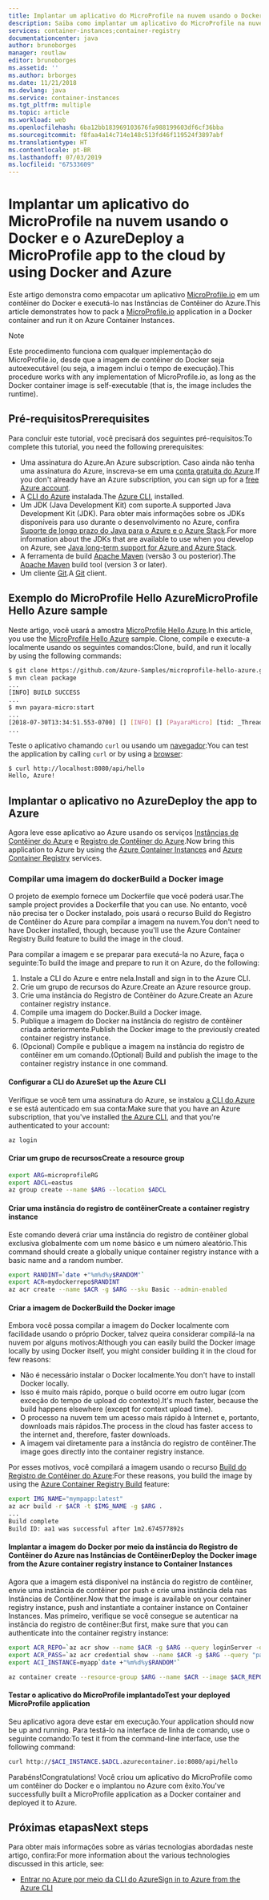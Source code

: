 ```yaml
---
title: Implantar um aplicativo do MicroProfile na nuvem usando o Docker e o Azure
description: Saiba como implantar um aplicativo do MicroProfile na nuvem usando o Docker e as Instâncias de Contêiner do Azure.
services: container-instances;container-registry
documentationcenter: java
author: brunoborges
manager: routlaw
editor: brunoborges
ms.assetid: ''
ms.author: brborges
ms.date: 11/21/2018
ms.devlang: java
ms.service: container-instances
ms.tgt_pltfrm: multiple
ms.topic: article
ms.workload: web
ms.openlocfilehash: 6ba12bb183969103676fa988199603df6cf36bba
ms.sourcegitcommit: f8faa4a14c714e148c513fd46f119524f3897abf
ms.translationtype: HT
ms.contentlocale: pt-BR
ms.lasthandoff: 07/03/2019
ms.locfileid: "67533609"
---
```

# <a name="deploy-a-microprofile-app-to-the-cloud-by-using-docker-and-azure"></a><span data-ttu-id="653e1-103">Implantar um aplicativo do MicroProfile na nuvem usando o Docker e o Azure</span><span class="sxs-lookup"><span data-stu-id="653e1-103">Deploy a MicroProfile app to the cloud by using Docker and Azure</span></span>

<span data-ttu-id="653e1-104">Este artigo demonstra como empacotar um aplicativo [MicroProfile.io] em um contêiner do Docker e executá-lo nas Instâncias de Contêiner do Azure.</span><span class="sxs-lookup"><span data-stu-id="653e1-104">This article demonstrates how to pack a [MicroProfile.io] application in a Docker container and run it on Azure Container Instances.</span></span>

> [!NOTE]
> <span data-ttu-id="653e1-105">Este procedimento funciona com qualquer implementação do MicroProfile.io, desde que a imagem de contêiner do Docker seja autoexecutável (ou seja, a imagem inclui o tempo de execução).</span><span class="sxs-lookup"><span data-stu-id="653e1-105">This procedure works with any implementation of MicroProfile.io, as long as the Docker container image is self-executable (that is, the image includes the runtime).</span></span>

## <a name="prerequisites"></a><span data-ttu-id="653e1-106">Pré-requisitos</span><span class="sxs-lookup"><span data-stu-id="653e1-106">Prerequisites</span></span>

<span data-ttu-id="653e1-107">Para concluir este tutorial, você precisará dos seguintes pré-requisitos:</span><span class="sxs-lookup"><span data-stu-id="653e1-107">To complete this tutorial, you need the following prerequisites:</span></span>

* <span data-ttu-id="653e1-108">Uma assinatura do Azure.</span><span class="sxs-lookup"><span data-stu-id="653e1-108">An Azure subscription.</span></span> <span data-ttu-id="653e1-109">Caso ainda não tenha uma assinatura do Azure, inscreva-se em uma [conta gratuita do Azure].</span><span class="sxs-lookup"><span data-stu-id="653e1-109">If you don't already have an Azure subscription, you can sign up for a [free Azure account].</span></span>
* <span data-ttu-id="653e1-110">A [CLI do Azure] instalada.</span><span class="sxs-lookup"><span data-stu-id="653e1-110">The [Azure CLI], installed.</span></span>
* <span data-ttu-id="653e1-111">Um JDK (Java Development Kit) com suporte.</span><span class="sxs-lookup"><span data-stu-id="653e1-111">A supported Java Development Kit (JDK).</span></span> <span data-ttu-id="653e1-112">Para obter mais informações sobre os JDKs disponíveis para uso durante o desenvolvimento no Azure, confira [Suporte de longo prazo do Java para o Azure e o Azure Stack](https://aka.ms/azure-jdks).</span><span class="sxs-lookup"><span data-stu-id="653e1-112">For more information about the JDKs that are available to use when you develop on Azure, see [Java long-term support for Azure and Azure Stack](https://aka.ms/azure-jdks).</span></span>
* <span data-ttu-id="653e1-113">A ferramenta de build [Apache Maven] (versão 3 ou posterior).</span><span class="sxs-lookup"><span data-stu-id="653e1-113">The [Apache Maven] build tool (version 3 or later).</span></span>
* <span data-ttu-id="653e1-114">Um cliente [Git].</span><span class="sxs-lookup"><span data-stu-id="653e1-114">A [Git] client.</span></span>

## <a name="microprofile-hello-azure-sample"></a><span data-ttu-id="653e1-115">Exemplo do MicroProfile Hello Azure</span><span class="sxs-lookup"><span data-stu-id="653e1-115">MicroProfile Hello Azure sample</span></span>

<span data-ttu-id="653e1-116">Neste artigo, você usará a amostra [MicroProfile Hello Azure](https://github.com/azure-samples/microprofile-hello-azure).</span><span class="sxs-lookup"><span data-stu-id="653e1-116">In this article, you use the [MicroProfile Hello Azure](https://github.com/azure-samples/microprofile-hello-azure) sample.</span></span> <span data-ttu-id="653e1-117">Clone, compile e execute-a localmente usando os seguintes comandos:</span><span class="sxs-lookup"><span data-stu-id="653e1-117">Clone, build, and run it locally by using the following commands:</span></span>

```bash
$ git clone https://github.com/Azure-Samples/microprofile-hello-azure.git
$ mvn clean package
...
[INFO] BUILD SUCCESS
...
$ mvn payara-micro:start
...
[2018-07-30T13:34:51.553-0700] [] [INFO] [] [PayaraMicro] [tid: _ThreadID=1 _ThreadName=main] [timeMillis: 1532982891553] [levelValue: 800] Payara Micro  5.182 #badassmicrofish (build 303) ready in 10,304 (ms)
...
```

<span data-ttu-id="653e1-118">Teste o aplicativo chamando `curl` ou usando um [navegador](http://localhost:8080/api/hello):</span><span class="sxs-lookup"><span data-stu-id="653e1-118">You can test the application by calling `curl` or by using a [browser](http://localhost:8080/api/hello):</span></span>

```bash
$ curl http://localhost:8080/api/hello
Hello, Azure!
```

## <a name="deploy-the-app-to-azure"></a><span data-ttu-id="653e1-119">Implantar o aplicativo no Azure</span><span class="sxs-lookup"><span data-stu-id="653e1-119">Deploy the app to Azure</span></span>

<span data-ttu-id="653e1-120">Agora leve esse aplicativo ao Azure usando os serviços [Instâncias de Contêiner do Azure] e [Registro de Contêiner do Azure].</span><span class="sxs-lookup"><span data-stu-id="653e1-120">Now bring this application to Azure by using the [Azure Container Instances] and [Azure Container Registry] services.</span></span>

### <a name="build-a-docker-image"></a><span data-ttu-id="653e1-121">Compilar uma imagem do docker</span><span class="sxs-lookup"><span data-stu-id="653e1-121">Build a Docker image</span></span>

<span data-ttu-id="653e1-122">O projeto de exemplo fornece um Dockerfile que você poderá usar.</span><span class="sxs-lookup"><span data-stu-id="653e1-122">The sample project provides a Dockerfile that you can use.</span></span> <span data-ttu-id="653e1-123">No entanto, você não precisa ter o Docker instalado, pois usará o recurso Build do Registro de Contêiner do Azure para compilar a imagem na nuvem.</span><span class="sxs-lookup"><span data-stu-id="653e1-123">You don't need to have Docker installed, though, because you'll use the Azure Container Registry Build feature to build the image in the cloud.</span></span>

<span data-ttu-id="653e1-124">Para compilar a imagem e se preparar para executá-la no Azure, faça o seguinte:</span><span class="sxs-lookup"><span data-stu-id="653e1-124">To build the image and prepare to run it on Azure, do the following:</span></span>

1. <span data-ttu-id="653e1-125">Instale a CLI do Azure e entre nela.</span><span class="sxs-lookup"><span data-stu-id="653e1-125">Install and sign in to the Azure CLI.</span></span>
1. <span data-ttu-id="653e1-126">Crie um grupo de recursos do Azure.</span><span class="sxs-lookup"><span data-stu-id="653e1-126">Create an Azure resource group.</span></span>
1. <span data-ttu-id="653e1-127">Crie uma instância do Registro de Contêiner do Azure.</span><span class="sxs-lookup"><span data-stu-id="653e1-127">Create an Azure container registry instance.</span></span>
1. <span data-ttu-id="653e1-128">Compile uma imagem do Docker.</span><span class="sxs-lookup"><span data-stu-id="653e1-128">Build a Docker image.</span></span>
1. <span data-ttu-id="653e1-129">Publique a imagem do Docker na instância do registro de contêiner criada anteriormente.</span><span class="sxs-lookup"><span data-stu-id="653e1-129">Publish the Docker image to the previously created container registry instance.</span></span>
1. <span data-ttu-id="653e1-130">(Opcional) Compile e publique a imagem na instância do registro de contêiner em um comando.</span><span class="sxs-lookup"><span data-stu-id="653e1-130">(Optional) Build and publish the image to the container registry instance in one command.</span></span>


#### <a name="set-up-the-azure-cli"></a><span data-ttu-id="653e1-131">Configurar a CLI do Azure</span><span class="sxs-lookup"><span data-stu-id="653e1-131">Set up the Azure CLI</span></span>

<span data-ttu-id="653e1-132">Verifique se você tem uma assinatura do Azure, se instalou [a CLI do Azure](https://docs.microsoft.com/cli/azure/install-azure-cli?view=azure-cli-latest) e se está autenticado em sua conta:</span><span class="sxs-lookup"><span data-stu-id="653e1-132">Make sure that you have an Azure subscription, that you've installed [the Azure CLI](https://docs.microsoft.com/cli/azure/install-azure-cli?view=azure-cli-latest), and that you're authenticated to your account:</span></span>

```bash
az login
```

#### <a name="create-a-resource-group"></a><span data-ttu-id="653e1-133">Criar um grupo de recursos</span><span class="sxs-lookup"><span data-stu-id="653e1-133">Create a resource group</span></span>

```bash
export ARG=microprofileRG
export ADCL=eastus
az group create --name $ARG --location $ADCL
```

#### <a name="create-a-container-registry-instance"></a><span data-ttu-id="653e1-134">Criar uma instância do registro de contêiner</span><span class="sxs-lookup"><span data-stu-id="653e1-134">Create a container registry instance</span></span>

<span data-ttu-id="653e1-135">Este comando deverá criar uma instância do registro de contêiner global exclusiva globalmente com um nome básico e um número aleatório.</span><span class="sxs-lookup"><span data-stu-id="653e1-135">This command should create a globally unique container registry instance with a basic name and a random number.</span></span>

```bash
export RANDINT=`date +"%m%d%y$RANDOM"`
export ACR=mydockerrepo$RANDINT
az acr create --name $ACR -g $ARG --sku Basic --admin-enabled
```

#### <a name="build-the-docker-image"></a><span data-ttu-id="653e1-136">Criar a imagem de Docker</span><span class="sxs-lookup"><span data-stu-id="653e1-136">Build the Docker image</span></span>

<span data-ttu-id="653e1-137">Embora você possa compilar a imagem do Docker localmente com facilidade usando o próprio Docker, talvez queira considerar compilá-la na nuvem por alguns motivos:</span><span class="sxs-lookup"><span data-stu-id="653e1-137">Although you can easily build the Docker image locally by using Docker itself, you might consider building it in the cloud for few reasons:</span></span>

* <span data-ttu-id="653e1-138">Não é necessário instalar o Docker localmente.</span><span class="sxs-lookup"><span data-stu-id="653e1-138">You don't have to install Docker locally.</span></span>
* <span data-ttu-id="653e1-139">Isso é muito mais rápido, porque o build ocorre em outro lugar (com exceção do tempo de upload do contexto).</span><span class="sxs-lookup"><span data-stu-id="653e1-139">It's much faster, because the build happens elsewhere (except for context upload time).</span></span>
* <span data-ttu-id="653e1-140">O processo na nuvem tem um acesso mais rápido à Internet e, portanto, downloads mais rápidos.</span><span class="sxs-lookup"><span data-stu-id="653e1-140">The process in the cloud has faster access to the internet and, therefore, faster downloads.</span></span>
* <span data-ttu-id="653e1-141">A imagem vai diretamente para a instância do registro de contêiner.</span><span class="sxs-lookup"><span data-stu-id="653e1-141">The image goes directly into the container registry instance.</span></span>

<span data-ttu-id="653e1-142">Por esses motivos, você compilará a imagem usando o recurso [Build do Registro de Contêiner do Azure]:</span><span class="sxs-lookup"><span data-stu-id="653e1-142">For these reasons, you build the image by using the [Azure Container Registry Build] feature:</span></span>

```bash
export IMG_NAME="mympapp:latest"
az acr build -r $ACR -t $IMG_NAME -g $ARG .
...
Build complete
Build ID: aa1 was successful after 1m2.674577892s
```

#### <a name="deploy-the-docker-image-from-the-azure-container-registry-instance-to-container-instances"></a><span data-ttu-id="653e1-143">Implantar a imagem do Docker por meio da instância do Registro de Contêiner do Azure nas Instâncias de Contêiner</span><span class="sxs-lookup"><span data-stu-id="653e1-143">Deploy the Docker image from the Azure container registry instance to Container Instances</span></span>

<span data-ttu-id="653e1-144">Agora que a imagem está disponível na instância do registro de contêiner, envie uma instância de contêiner por push e crie uma instância dela nas Instâncias de Contêiner.</span><span class="sxs-lookup"><span data-stu-id="653e1-144">Now that the image is available on your container registry instance, push and instantiate a container instance on Container Instances.</span></span> <span data-ttu-id="653e1-145">Mas primeiro, verifique se você consegue se autenticar na instância do registro de contêiner:</span><span class="sxs-lookup"><span data-stu-id="653e1-145">But first, make sure that you can authenticate into the container registry instance:</span></span>

```bash
export ACR_REPO=`az acr show --name $ACR -g $ARG --query loginServer -o tsv`
export ACR_PASS=`az acr credential show --name $ACR -g $ARG --query "passwords[0].value" -o tsv`
export ACI_INSTANCE=myapp`date +"%m%d%y$RANDOM"`

az container create --resource-group $ARG --name $ACR --image $ACR_REPO/$IMG_NAME --cpu 1 --memory 1 --registry-login-server $ACR_REPO --registry-username $ACR --registry-password $ACR_PASS --dns-name-label $ACI_INSTANCE --ports 8080
```

#### <a name="test-your-deployed-microprofile-application"></a><span data-ttu-id="653e1-146">Testar o aplicativo do MicroProfile implantado</span><span class="sxs-lookup"><span data-stu-id="653e1-146">Test your deployed MicroProfile application</span></span>

<span data-ttu-id="653e1-147">Seu aplicativo agora deve estar em execução.</span><span class="sxs-lookup"><span data-stu-id="653e1-147">Your application should now be up and running.</span></span> <span data-ttu-id="653e1-148">Para testá-lo na interface de linha de comando, use o seguinte comando:</span><span class="sxs-lookup"><span data-stu-id="653e1-148">To test it from the command-line interface, use the following command:</span></span>

```bash
curl http://$ACI_INSTANCE.$ADCL.azurecontainer.io:8080/api/hello
````

<span data-ttu-id="653e1-149">Parabéns!</span><span class="sxs-lookup"><span data-stu-id="653e1-149">Congratulations!</span></span> <span data-ttu-id="653e1-150">Você criou um aplicativo do MicroProfile como um contêiner do Docker e o implantou no Azure com êxito.</span><span class="sxs-lookup"><span data-stu-id="653e1-150">You've successfully built a MicroProfile application as a Docker container and deployed it to Azure.</span></span>

## <a name="next-steps"></a><span data-ttu-id="653e1-151">Próximas etapas</span><span class="sxs-lookup"><span data-stu-id="653e1-151">Next steps</span></span>

<span data-ttu-id="653e1-152">Para obter mais informações sobre as várias tecnologias abordadas neste artigo, confira:</span><span class="sxs-lookup"><span data-stu-id="653e1-152">For more information about the various technologies discussed in this article, see:</span></span>

* [<span data-ttu-id="653e1-153">Entrar no Azure por meio da CLI do Azure</span><span class="sxs-lookup"><span data-stu-id="653e1-153">Sign in to Azure from the Azure CLI</span></span>](/azure/xplat-cli-connect)

<!-- URL List -->

[Build do Registro de Contêiner do Azure]: https://docs.microsoft.com/azure/container-registry/container-registry-build-overview
[Azure Container Registry Build]: https://docs.microsoft.com/azure/container-registry/container-registry-build-overview
[MicroProfile.io]: https://microprofile.io
[CLI do Azure]: /cli/azure/overview
[Azure CLI]: /cli/azure/overview
[Azure for Java Developers]: https://docs.microsoft.com/java/azure/
[Azure portal]: https://portal.azure.com/
[conta gratuita do Azure]: https://azure.microsoft.com/pricing/free-trial/
[free Azure account]: https://azure.microsoft.com/pricing/free-trial/
[Git]: https://github.com/
[Apache Maven]: http://maven.apache.org/
[Java Development Kit (JDK)]: https://aka.ms/azure-jdks
<!-- http://www.oracle.com/technetwork/java/javase/downloads/ -->
[Instâncias de Contêiner do Azure]: https://docs.microsoft.com/azure/container-instances/
[Azure Container Instances]: https://docs.microsoft.com/azure/container-instances/
[Registro de Contêiner do Azure]:  https://docs.microsoft.com/azure/container-registry
[Azure Container Registry]:  https://docs.microsoft.com/azure/container-registry
